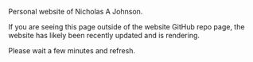Personal website of Nicholas A Johnson.  
  
If you are seeing this page outside of the website GitHub repo page, the website has likely been recently updated and is rendering.  
  
Please wait a few minutes and refresh.
